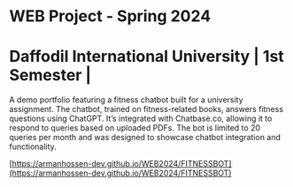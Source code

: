 # WEB Project - Spring 2024 
# Daffodil International University | 1st Semester |

A demo portfolio featuring a fitness chatbot built for a university assignment. The chatbot, trained on fitness-related books, answers fitness questions using ChatGPT. It’s integrated with Chatbase.co, allowing it to respond to queries based on uploaded PDFs. The bot is limited to 20 queries per month and was designed to showcase chatbot integration and functionality.

[https://armanhossen-dev.github.io/WEB2024/FITNESSBOT](https://armanhossen-dev.github.io/WEB2024/FITNESSBOT)
